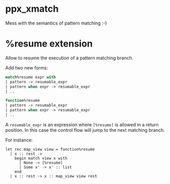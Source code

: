 # ppx_xmatch

Mess with the semantics of pattern matching :-)

# %resume extension

Allow to resume the execution of a pattern matching branch.

Add two new forms:

```ocaml
match%resume expr with
| pattern -> resumable_expr
| pattern when expr -> resumable_expr
| ..

function%resume
| pattern -> resumable_expr
| pattern when expr -> resumable_expr
| ..
```

A `resumable_expr` is an expression where `[%resume]` is allowed in a return
position. In this case the control flow will jump to the next matching
branch.

For instance:

```
let rec map_view view = function%resume
  | x :: rest ->
    begin match view x with
      | None -> [%resume]
      | Some x' -> x' :: list
    end
  | x :: rest -> x :: map_view view rest
```
